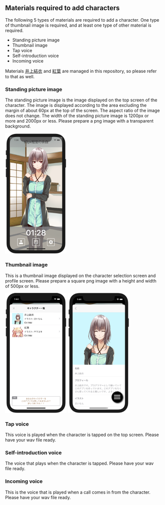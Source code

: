 ## Materials required to add characters

The following 5 types of materials are required to add a character.
One type of thumbnail image is required, and at least one type of other material is required.

- Standing picture image
- Thumbnail image
- Tap voice
- Self-introduction voice
- Incoming voice

Materials [井上結衣](https://github.com/takoikatakotako/charalarm/tree/main/resource/com.charalarm.yui) and [紅葉](https://github.com/takoikatakotako/charalarm/tree/main/resource/com.senpu-ki-soft.momiji) are managed in this repository, so please refer to that as well.

### Standing picture image

The standing picture image is the image displayed on the top screen of the character.
The image is displayed according to the area excluding the margin of about 60px at the top of the screen.
The aspect ratio of the image does not change.
The width of the standing picture image is 1200px or more and 2000px or less. Please prepare a png image with a transparent background.

<img src="image/adding-character-top-padding.png" width="200">


### Thumbnail image

This is a thumbnail image displayed on the character selection screen and profile screen.
Please prepare a square png image with a height and width of 500px or less.

<img src="image/adding-character-charalist-thmbnail.png" width="200">
<img src="image/adding-character-profile-thmbnail.png" width="200">


### Tap voice

This voice is played when the character is tapped on the top screen.
Please have your wav file ready.


### Self-introduction voice

The voice that plays when the character is tapped.
Please have your wav file ready.


### Incoming voice

This is the voice that is played when a call comes in from the character.
Please have your wav file ready.

